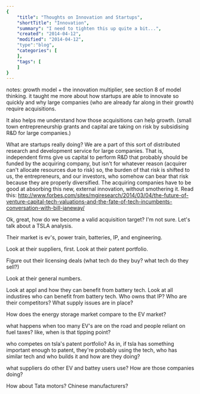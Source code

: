 ```yaml
---
{
    "title": "Thoughts on Innovation and Startups",
    "shortTitle": "Innovation",
    "summary": "I need to tighten this up quite a bit...",
    "created": "2014-04-12",
    "modified": "2014-04-12",
    "type":"blog",
    "categories": [
    ],
    "tags": [
    ]
}
---
```

notes: growth model + the innovation multiplier, see section 8 of model thinking. it taught me more about how startups are able to innovate so quickly and why large companies (who are already far along in their growth) require acquisitions.

It also helps me understand how those acquisitions can help growth.
(small town entrepreneurship grants and capital are taking on risk by subsidising R&D for large companies.)

What are startups really doing? We are a part of this sort of distributed research and development service for large companies. That is, independent firms give us capital to perform R&D that probably should be funded by the acquiring company, but isn't for whatever reason (acquirer can't allocate resources due to risk) so, the burden of that risk is shifted to us, the entrepreneurs, and our investors, who somehow can bear that risk because they are properly diversified. The acquiring companies have to be good at absorbing this new, external innovation, without smothering it. Read this: <http://www.forbes.com/sites/mgiresearch/2014/03/04/the-future-of-venture-capital-tech-valuations-and-the-fate-of-tech-incumbents-conversation-with-bill-janeway/>

Ok, great, how do we become a valid acquisition target? I'm not sure. Let's talk about a TSLA analysis.

Their market is ev's, power train, batteries, IP, and engineering.

Look at their suppliers, first.
Look at their patent portfolio.

Figure out their licensing deals (what tech do they buy? what tech do they sell?)

Look at their general numbers.

Look at appl and how they can benefit from battery tech.
Look at all industires who can benefit from battery tech. Who owns that IP? Who are their competitors? What supply issues are in place?

How does the energy storage market compare to the EV market?

what happens when too many EV's are on the road and people reliant on fuel taxes? like, when is that tipping point?

who competes on tsla's patent portfolio? As in, if tsla has something important enough to patent, they're probably using the tech, who has similar tech and who builds it and how are they doing?

what suppliers do other EV and battey users use? How are those companies doing? 

How about Tata motors? Chinese manufacturers?

